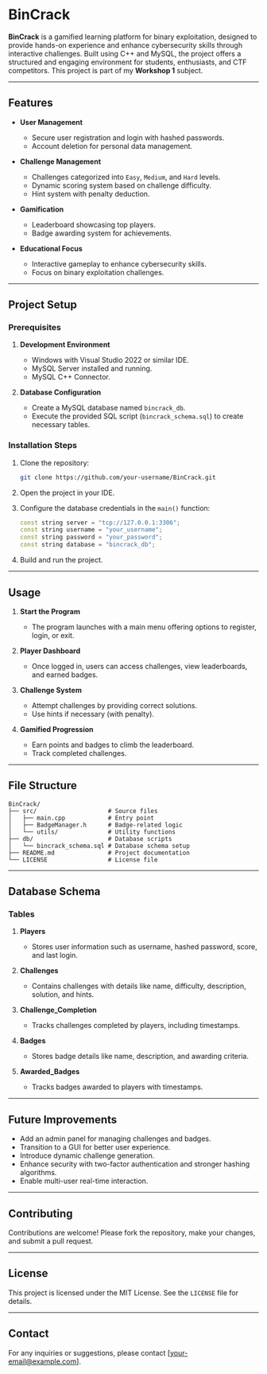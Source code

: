 # BinCrack

**BinCrack** is a gamified learning platform for binary exploitation, designed to provide hands-on experience and enhance cybersecurity skills through interactive challenges. Built using C++ and MySQL, the project offers a structured and engaging environment for students, enthusiasts, and CTF competitors. This project is part of my **Workshop 1** subject.

---

## Features

- **User Management**
  - Secure user registration and login with hashed passwords.
  - Account deletion for personal data management.

- **Challenge Management**
  - Challenges categorized into `Easy`, `Medium`, and `Hard` levels.
  - Dynamic scoring system based on challenge difficulty.
  - Hint system with penalty deduction.

- **Gamification**
  - Leaderboard showcasing top players.
  - Badge awarding system for achievements.

- **Educational Focus**
  - Interactive gameplay to enhance cybersecurity skills.
  - Focus on binary exploitation challenges.

---

## Project Setup

### Prerequisites

1. **Development Environment**
   - Windows with Visual Studio 2022 or similar IDE.
   - MySQL Server installed and running.
   - MySQL C++ Connector.

2. **Database Configuration**
   - Create a MySQL database named `bincrack_db`.
   - Execute the provided SQL script (`bincrack_schema.sql`) to create necessary tables.

### Installation Steps

1. Clone the repository:
   ```bash
   git clone https://github.com/your-username/BinCrack.git
   ```

2. Open the project in your IDE.

3. Configure the database credentials in the `main()` function:
   ```cpp
   const string server = "tcp://127.0.0.1:3306";
   const string username = "your_username";
   const string password = "your_password";
   const string database = "bincrack_db";
   ```

4. Build and run the project.

---

## Usage

1. **Start the Program**
   - The program launches with a main menu offering options to register, login, or exit.

2. **Player Dashboard**
   - Once logged in, users can access challenges, view leaderboards, and earned badges.

3. **Challenge System**
   - Attempt challenges by providing correct solutions.
   - Use hints if necessary (with penalty).

4. **Gamified Progression**
   - Earn points and badges to climb the leaderboard.
   - Track completed challenges.

---

## File Structure

```
BinCrack/
├── src/                    # Source files
│   ├── main.cpp            # Entry point
│   ├── BadgeManager.h      # Badge-related logic
│   └── utils/              # Utility functions
├── db/                     # Database scripts
│   └── bincrack_schema.sql # Database schema setup
├── README.md               # Project documentation
└── LICENSE                 # License file
```

---

## Database Schema

### Tables

1. **Players**
   - Stores user information such as username, hashed password, score, and last login.

2. **Challenges**
   - Contains challenges with details like name, difficulty, description, solution, and hints.

3. **Challenge_Completion**
   - Tracks challenges completed by players, including timestamps.

4. **Badges**
   - Stores badge details like name, description, and awarding criteria.

5. **Awarded_Badges**
   - Tracks badges awarded to players with timestamps.

---

## Future Improvements

- Add an admin panel for managing challenges and badges.
- Transition to a GUI for better user experience.
- Introduce dynamic challenge generation.
- Enhance security with two-factor authentication and stronger hashing algorithms.
- Enable multi-user real-time interaction.

---

## Contributing

Contributions are welcome! Please fork the repository, make your changes, and submit a pull request.

---

## License

This project is licensed under the MIT License. See the `LICENSE` file for details.

---

## Contact

For any inquiries or suggestions, please contact [your-email@example.com].
